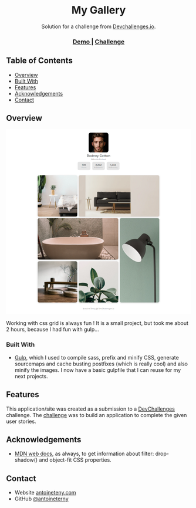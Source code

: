 <!-- Please update value in the {}  -->

<h1 align="center">My Gallery</h1>

<div align="center">
   Solution for a challenge from  <a href="http://devchallenges.io" target="_blank">Devchallenges.io</a>.
</div>

<div align="center">
  <h3>
    <a href="https://devchallenges-my-gallery-dist.vercel.app/">
      Demo
    </a>
    <!-- <span> | </span>
    <a href="https://{your-url-to-the-solution}">
      Solution
    </a> -->
    <span> | </span>
    <a href="https://devchallenges.io/challenges/gcbWLxG6wdennelX7b8I">
      Challenge
    </a>
  </h3>
</div>

<!-- TABLE OF CONTENTS -->

## Table of Contents

- [Overview](#overview)
- [Built With](#built-with)
- [Features](#features)
- [Acknowledgements](#acknowledgements)
- [Contact](#contact)

<!-- OVERVIEW -->

## Overview

[![screenshot](screenshot.png)](https://devchallenges-my-gallery-dist.vercel.app/)

Working with css grid is always fun ! It is a small project, but took me about 2 hours, because I had fun with gulp...

### Built With

<!-- This section should list any major frameworks that you built your project using. Here are a few examples.-->

- [Gulp](https://gulpjs.com/), which I used to compile sass, prefix and minify CSS, generate sourcemaps and cache busting postfixes (which is really cool) and also minify the images. I now have a basic gulpfile that I can reuse for my next projects.

## Features

<!-- List the features of your application or follow the template. Don't share the figma file here :) -->

This application/site was created as a submission to a [DevChallenges](https://devchallenges.io/challenges) challenge. The [challenge](https://devchallenges.io/challenges/gcbWLxG6wdennelX7b8I) was to build an application to complete the given user stories.


## Acknowledgements

<!-- This section should list any articles or add-ons/plugins that helps you to complete the project. This is optional but it will help you in the future. For exmpale -->

- [MDN web docs](https://developer.mozilla.org/), as always, to get information about filter: drop-shadow() and object-fit CSS properties.


## Contact

- Website [antoineteny.com](https://{your-web-site-link})
- GitHub [@antoineterny](https://{github.com/your-usermame})
